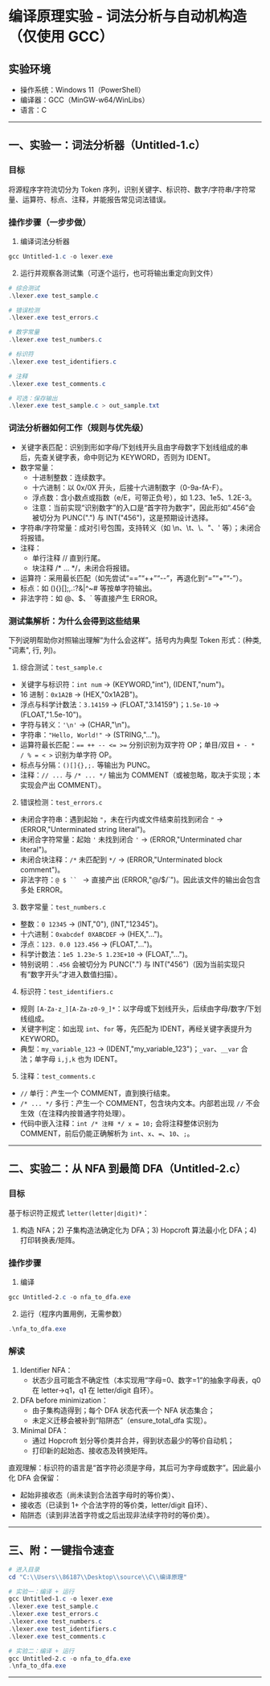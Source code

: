 # 编译原理实验 - 词法分析与自动机构造（仅使用 GCC）

## 实验环境
- 操作系统：Windows 11（PowerShell）
- 编译器：GCC（MinGW-w64/WinLibs）
- 语言：C

---


## 一、实验一：词法分析器（Untitled-1.c）

### 目标
将源程序字符流切分为 Token 序列，识别关键字、标识符、数字/字符串/字符常量、运算符、标点、注释，并能报告常见词法错误。

### 操作步骤（一步步做）
1) 编译词法分析器
```powershell
gcc Untitled-1.c -o lexer.exe
```

2) 运行并观察各测试集（可逐个运行，也可将输出重定向到文件）
```powershell
# 综合测试
.\lexer.exe test_sample.c

# 错误检测
.\lexer.exe test_errors.c

# 数字常量
.\lexer.exe test_numbers.c

# 标识符
.\lexer.exe test_identifiers.c

# 注释
.\lexer.exe test_comments.c

# 可选：保存输出
.\lexer.exe test_sample.c > out_sample.txt
```

### 词法分析器如何工作（规则与优先级）
- 关键字表匹配：识别到形如字母/下划线开头且由字母数字下划线组成的串后，先查关键字表，命中则记为 KEYWORD，否则为 IDENT。
- 数字常量：
	- 十进制整数：连续数字。
	- 十六进制：以 0x/0X 开头，后接十六进制数字（0-9a-fA-F）。
	- 浮点数：含小数点或指数（e/E，可带正负号），如 1.23、1e5、1.2E-3。
	- 注意：当前实现“识别数字”的入口是“首字符为数字”，因此形如“.456”会被切分为 PUNC(".") 与 INT("456")，这是预期设计选择。
- 字符串/字符常量：成对引号包围，支持转义（如 \n、\t、\\、\"、\' 等）；未闭合将报错。
- 注释：
	- 单行注释 // 直到行尾。
	- 块注释 /* ... */，未闭合将报错。
- 运算符：采用最长匹配（如先尝试“==”“++”“--”，再退化到“=”“+”“-”）。
- 标点：如 (){}[];,.:?&|^~# 等按单字符输出。
- 非法字符：如 @、$、` 等直接产生 ERROR。

### 测试集解析：为什么会得到这些结果

下列说明帮助你对照输出理解“为什么会这样”。括号内为典型 Token 形式：(种类, "词素", 行, 列)。

1) 综合测试：`test_sample.c`
- 关键字与标识符：`int num` → (KEYWORD,"int"), (IDENT,"num")。
- 16 进制：`0x1A2B` → (HEX,"0x1A2B")。
- 浮点与科学计数法：`3.14159` → (FLOAT,"3.14159")；`1.5e-10` → (FLOAT,"1.5e-10")。
- 字符与转义：`'\n'` → (CHAR,"\n")。
- 字符串：`"Hello, World!"` → (STRING,"...")。
- 运算符最长匹配：`== ++ -- <= >=` 分别识别为双字符 OP；单目/双目 `+ - * / % = < >` 识别为单字符 OP。
- 标点与分隔：`()[]{},;.` 等输出为 PUNC。
- 注释：`// ...` 与 `/* ... */` 输出为 COMMENT（或被忽略，取决于实现；本实现会产出 COMMENT）。

2) 错误检测：`test_errors.c`
- 未闭合字符串：遇到起始 `"`，未在行内或文件结束前找到闭合 `"` → (ERROR,"Unterminated string literal")。
- 未闭合字符常量：起始 `'` 未找到闭合 `'` → (ERROR,"Unterminated char literal")。
- 未闭合块注释：`/*` 未匹配到 `*/` → (ERROR,"Unterminated block comment")。
- 非法字符：`@ $ `` ` → 直接产出 (ERROR,"@/$/`")。因此该文件的输出会包含多处 ERROR。

3) 数字常量：`test_numbers.c`
- 整数：`0 12345` → (INT,"0"), (INT,"12345")。
- 十六进制：`0xabcdef 0XABCDEF` → (HEX,"...")。
- 浮点：`123. 0.0 123.456` → (FLOAT,"...")。
- 科学计数法：`1e5 1.23e-5 1.23E+10` → (FLOAT,"...")。
- 特别说明：`.456` 会被切分为 PUNC(".") 与 INT("456")（因为当前实现只有“数字开头”才进入数值扫描）。

4) 标识符：`test_identifiers.c`
- 规则 `[A-Za-z_][A-Za-z0-9_]*`：以字母或下划线开头，后续由字母/数字/下划线组成。
- 关键字判定：如出现 `int`、`for` 等，先匹配为 IDENT，再经关键字表提升为 KEYWORD。
- 典型：`my_variable_123` → (IDENT,"my_variable_123")；`_var`、`__var` 合法；单字母 `i,j,k` 也为 IDENT。

5) 注释：`test_comments.c`
- `//` 单行：产生一个 COMMENT，直到换行结束。
- `/* ... */` 多行：产生一个 COMMENT，包含块内文本。内部若出现 `//` 不会生效（在注释内按普通字符处理）。
- 代码中嵌入注释：`int /* 注释 */ x = 10;` 会将注释整体识别为 COMMENT，前后仍能正确解析为 `int`、`x`、`=`、`10`、`;`。

---

## 二、实验二：从 NFA 到最简 DFA（Untitled-2.c）

### 目标
基于标识符正规式 `letter(letter|digit)*`：
1) 构造 NFA；2) 子集构造法确定化为 DFA；3) Hopcroft 算法最小化 DFA；4) 打印转换表/矩阵。

### 操作步骤
1) 编译
```powershell
gcc Untitled-2.c -o nfa_to_dfa.exe
```

2) 运行（程序内置用例，无需参数）
```powershell
.\nfa_to_dfa.exe
```

### 解读
1) Identifier NFA：
	 - 状态少且可能含不确定性（本实现用“字母=0、数字=1”的抽象字母表，q0 在 letter→q1，q1 在 letter/digit 自环）。
2) DFA before minimization：
	 - 由子集构造得到；每个 DFA 状态代表一个 NFA 状态集合；
	 - 未定义迁移会被补到“陷阱态”（ensure_total_dfa 实现）。
3) Minimal DFA：
	 - 通过 Hopcroft 划分等价类并合并，得到状态最少的等价自动机；
	 - 打印新的起始态、接收态及转换矩阵。

直观理解：标识符的语言是“首字符必须是字母，其后可为字母或数字”。因此最小化 DFA 会保留：
- 起始非接收态（尚未读到合法首字母时的等价类）、
- 接收态（已读到 1+ 个合法字符的等价类，letter/digit 自环）、
- 陷阱态（读到非法首字符或之后出现非法续字符时的等价类）。

---

## 三、附：一键指令速查
```powershell
# 进入目录
cd "C:\\Users\\86187\\Desktop\\source\\C\\编译原理"

# 实验一：编译 + 运行
gcc Untitled-1.c -o lexer.exe
.\lexer.exe test_sample.c
.\lexer.exe test_errors.c
.\lexer.exe test_numbers.c
.\lexer.exe test_identifiers.c
.\lexer.exe test_comments.c

# 实验二：编译 + 运行
gcc Untitled-2.c -o nfa_to_dfa.exe
.\nfa_to_dfa.exe
```

---

